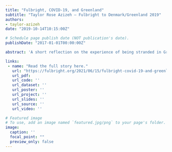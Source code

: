 ```yaml
---
title: "Fulbright, COVID-19, and Greenland"
subtitle: "Taylor Rose Azizeh – Fulbright to Denmark/Greenland 2019"
authors:
- taylor-azizeh
date: "2019-10-14T10:15:00Z"

# Schedule page publish date (NOT publication's date).
publishDate: "2017-01-01T00:00:00Z"

abstract: 'A short reflection on the experience of being stranded in Greenland during the 2020 pandemic.'

links:
 - name: "Read the full story here."
   url: "https://fulbright.org/2021/06/15/fulbright-covid-19-and-greenland-taylor-rose-azizeh-denmark-greenland-2019/"
   url_pdf:
   url_code: ''
   url_dataset: ''
   url_poster: ''
   url_project: ''
   url_slides: ''
   url_source: ''
   url_video: ''

# Featured image
# To use, add an image named `featured.jpg/png` to your page's folder. 
image:
  caption: ''
  focal_point: ""
  preview_only: false
---
```

